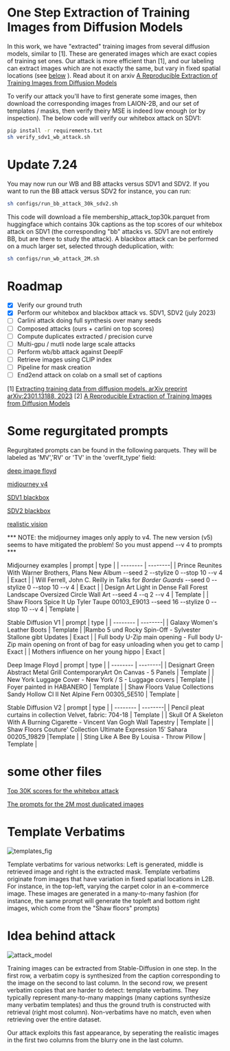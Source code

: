 # One Step Extraction of Training Images from Diffusion Models
In this work, we have "extracted" training images from several diffusion models, similar to [1]. These are generated images which are exact copies of training set ones. Our attack is more efficient than [1], and our labeling can extract images which are not exactly the same, but vary in fixed spatial locations (see [below](https://github.com/ryanwebster90/onestep-extraction/tree/main#template-verbatims) ). Read about it on arxiv [A Reproducible Extraction of Training Images from
Diffusion Models](https://arxiv.org/abs/2305.08694)

To verify our attack you'll have to first generate some images, then download the corresponding images from LAION-2B, and our set of templates / masks, then verify theiry MSE is indeed low enough (or by inspection). The below code will verify our whitebox attack on SDV1:

```bash
pip install -r requirements.txt
sh verify_sdv1_wb_attack.sh 
```
# Update 7.24
You may now run our WB and BB attacks versus SDV1 and SDV2. If you want to run the BB attack versus SDV2 for instance, you can run:
```bash
sh configs/run_bb_attack_30k_sdv2.sh
```
This code will download a file membership_attack_top30k.parquet from huggingface which contains 30k captions as the top scores of our whitebox attack on SDV1 (the corresponding "bb" attacks vs. SDV1 are not entirely BB, but are there to study the attack). A blackbox attack can be performed on a much larger set, selected through deduplication, with:
```bash
sh configs/run_wb_attack_2M.sh
```

# Roadmap
- [x] Verify our ground truth
- [x] Perform our whitebox and blackbox attack vs. SDV1, SDV2 (july 2023)
- [ ] Carlini attack doing full synthesis over many seeds
- [ ] Composed attacks (ours + carlini on top scores)
- [ ] Compute duplicates extracted / precision curve
- [ ] Multi-gpu / mutli node large scale attacks
- [ ] Perform wb/bb attack against DeepIF
- [ ] Retrieve images using CLIP index
- [ ] Pipeline for mask creation
- [ ] End2end attack on colab on a small set of captions

[1] [Extracting training data from diffusion models. arXiv preprint arXiv:2301.13188, 2023](https://arxiv.org/abs/2301.13188)
[2] [A Reproducible Extraction of Training Images from
Diffusion Models](https://arxiv.org/abs/2305.08694)
# Some regurgitated prompts
Regurgitated prompts can be found in the following parquets. They will be labeled as 'MV','RV' or 'TV' in the 'overfit_type' field:

[deep image floyd](https://huggingface.co/datasets/fraisdufour/templates-verbs/resolve/main/groundtruth_parquets/deep_if_sdv1_wb_groundtruth.parquet)

[midjourney v4](https://huggingface.co/datasets/fraisdufour/templates-verbs/resolve/main/groundtruth_parquets/midjourney_groundtruth.parquet)

[SDV1 blackbox](https://huggingface.co/datasets/fraisdufour/templates-verbs/resolve/main/groundtruth_parquets/sdv1_bb_edge_groundtruth.parquet)

[SDV2 blackbox](https://huggingface.co/datasets/fraisdufour/templates-verbs/resolve/main/groundtruth_parquets/sdv2_bb_edge_groundtruth.parquet)

[realistic vision](https://huggingface.co/datasets/fraisdufour/templates-verbs/resolve/main/groundtruth_parquets/realistic_vision_sdv1_edge_groundtruth.parquet)

*** NOTE: the midjourney images only apply to v4. The new version (v5) seems to have mitigated the problem! So you must append --v 4 to prompts ***

Midjourney examples
| prompt | type |
| -------- | --------|
| Prince Reunites With Warner Brothers, Plans New Album --seed 2 --stylize 0 --stop 10 --v 4 | Exact   |
| Will Ferrell, John C. Reilly in Talks for <i>Border Guards</i> --seed 0 --stylize 0 --stop 10 --v 4  | Exact   |
| Design Art Light in Dense Fall Forest Landscape Oversized Circle Wall Art --seed 4 --q 2 --v 4 | Template  |
| Shaw Floors Spice It Up Tyler Taupe 00103_E9013 --seed 16 --stylize 0 --stop 10 --v 4 | Template   |

Stable Diffusion V1
| prompt | type |
| -------- | --------|
| Galaxy Women's Leather Boots | Template   |
|Rambo 5 und Rocky Spin-Off - Sylvester Stallone gibt Updates   | Exact   |
| Full body U-Zip main opening - Full body U-Zip main opening on front of bag for easy unloading when you get to camp    | Exact    |
| Mothers influence on her young hippo   | Exact    |

Deep Image Floyd
| prompt | type |
| -------- | --------|
| Designart Green Abstract Metal Grill ContemporaryArt On Canvas - 5 Panels | Template   |
| New York Luggage Cover - New York / S - Luggage covers  | Template  |
| Foyer painted in HABANERO   | Template  |
| Shaw Floors Value Collections Sandy Hollow Cl II Net Alpine Fern 00305_5E510  | Template   |

Stable Diffusion V2
| prompt | type |
| -------- | --------|
| Pencil pleat curtains in collection Velvet, fabric: 704-18  | Template   |
| Skull Of A Skeleton With A Burning Cigarette - Vincent Van Gogh Wall Tapestry  | Template   |
| Shaw Floors Couture' Collection Ultimate Expression 15′ Sahara 00205_19829   |Template   |
| Sting Like A Bee By Louisa  - Throw Pillow   | Template |


# some other files

[Top 30K scores for the whitebox attack](https://huggingface.co/datasets/fraisdufour/sd-stuff/resolve/main/membership_attack_top30k.parquet)

[The prompts for the 2M most duplicated images](https://huggingface.co/datasets/fraisdufour/sd-stuff/resolve/main/most_duplicated_metadata.parquet)


# Template Verbatims

![templates_fig](https://github.com/ryanwebster90/onestep-extraction/assets/15658951/73ff9bdb-018b-4c12-9480-61f90e156584)

Template verbatims for various networks: Left is generated, middle is retrieved
image and right is the extracted mask. Template verbatims originate from images that have
variation in fixed spatial locations in L2B. For instance, in the top-left, varying the carpet
color in an e-commerce image. These images are generated in a many-to-many fashion (for
instance, the same prompt will generate the topleft and bottom right images, which come
from the "Shaw floors" prompts)


# Idea behind attack

![attack_model](https://github.com/ryanwebster90/onestep-extraction/assets/15658951/417e3ecd-b120-46bf-b930-e1019605f7d8)

Training images can be extracted from Stable-Diffusion in one step. In the first
row, a verbatim copy is synthesized from the caption corresponding to the image on the
second to last column. In the second row, we present verbatim copies that are harder
to detect: template verbatims. They typically represent many-to-many mappings (many
captions synthesize many verbatim templates) and thus the ground truth is constructed
with retrieval (right most column). Non-verbatims have no match, even when retrieving over the entire dataset.

Our attack exploits this fast appearance, by seperating the realistic images in the first two columns from the blurry one in the last column.


